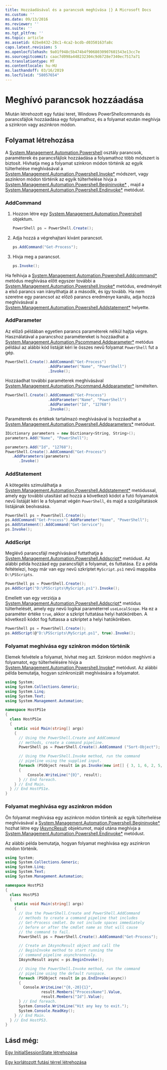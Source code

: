 ```yaml
---
title: Hozzáadásával és a parancsok meghívása |} A Microsoft Docs
ms.custom: ''
ms.date: 09/13/2016
ms.reviewer: ''
ms.suite: ''
ms.tgt_pltfrm: ''
ms.topic: article
ms.assetid: 62be8432-28c1-4ca2-bcdb-d0350163fa8c
caps.latest.revision: 5
ms.openlocfilehash: 9a01f948c5b474b4f9068030907601543e13cc7e
ms.sourcegitcommit: caac7d098a448232304c9d6728e7340ec7517a71
ms.translationtype: MT
ms.contentlocale: hu-HU
ms.lasthandoff: 03/16/2019
ms.locfileid: "58057654"
---
```

# <a name="adding-and-invoking-commands"></a>Meghívó parancsok hozzáadása

Miután létrehozott egy futási teret, Windows PowerShellcommands és parancsfájlok hozzáadása egy folyamathoz, és a folyamat ezután meghívja a szinkron vagy aszinkron módon.

## <a name="creating-a-pipeline"></a>Folyamat létrehozása

 A [System.Management.Automation.Powershell](/dotnet/api/system.management.automation.powershell) osztály parancsok, paraméterek és parancsfájlok hozzáadása a folyamathoz több módszert is biztosít. Hívhatja meg a folyamat szinkron módon történik az egyik túlterhelése meghívásával a [System.Management.Automation.Powershell.Invoke*](/dotnet/api/System.Management.Automation.PowerShell.Invoke) módszert, vagy aszinkron módon történik az egyik túlterhelése hívja a [ System.Management.Automation.Powershell.Begininvoke*](/dotnet/api/System.Management.Automation.PowerShell.BeginInvoke) , majd a [System.Management.Automation.Powershell.Endinvoke*](/dotnet/api/System.Management.Automation.PowerShell.EndInvoke) metódust.

### <a name="addcommand"></a>AddCommand

1. Hozzon létre egy [System.Management.Automation.Powershell](/dotnet/api/system.management.automation.powershell) objektum.

   ```csharp
   PowerShell ps = PowerShell.Create();
   ```

2. Adja hozzá a végrehajtani kívánt parancsot.

   ```csharp
   ps.AddCommand("Get-Process");
   ```

3. Hívja meg a parancsot.

   ```csharp
   ps.Invoke();
   ```

 Ha felhívja a [System.Management.Automation.Powershell.Addcommand*](/dotnet/api/System.Management.Automation.PowerShell.AddCommand) metódus meghívása előtt egyszer további a [System.Management.Automation.Powershell.Invoke*](/dotnet/api/System.Management.Automation.PowerShell.Invoke) metódus, eredményét a első parancs van irányíthatja át a második, és így tovább. Ha nem szeretne egy parancsot az előző parancs eredménye kanálu, adja hozzá meghívásával a [System.Management.Automation.Powershell.Addstatement*](/dotnet/api/System.Management.Automation.PowerShell.AddStatement) helyette.

### <a name="addparameter"></a>AddParameter

 Az előző példában egyetlen parancs paraméterek nélkül hajtja végre. Használatával a parancshoz paramétereket is hozzáadhat a [System.Management.Automation.Pscommand.Addparameter*](/dotnet/api/System.Management.Automation.PSCommand.AddParameter) metódus például az alábbi kód listáját kéri le összes nevű folyamat `PowerShell` fut a gép.

```csharp
PowerShell.Create().AddCommand("Get-Process")
                   .AddParameter("Name", "PowerShell")
                   .Invoke();
```

 Hozzáadhat további paraméterek meghívásával [System.Management.Automation.Pscommand.Addparameter*](/dotnet/api/System.Management.Automation.PSCommand.AddParameter) ismételten.

```csharp
PowerShell.Create().AddCommand("Get-Process")
                   .AddParameter("Name", "PowerShell")
                   .AddParameter("Id", "12768")
                   .Invoke();
```

 Paraméterek és értékek tartalmazó meghívásával is hozzáadhat a [System.Management.Automation.Powershell.Addparameters*](/dotnet/api/System.Management.Automation.PowerShell.AddParameters) metódust.

```csharp
IDictionary parameters = new Dictionary<String, String>();
parameters.Add("Name", "PowerShell");

parameters.Add("Id", "12768");
PowerShell.Create().AddCommand("Get-Process")
   .AddParameters(parameters)
      .Invoke()

```

### <a name="addstatement"></a>AddStatement

 A kötegelés szimulálhatja a [System.Management.Automation.Powershell.Addstatement*](/dotnet/api/System.Management.Automation.PowerShell.AddStatement) metódussal, amely egy további utasítást ad hozzá a következő kódot a futó folyamatok nevű listáját kéri le a folyamat végén `PowerShell`, és majd a szolgáltatások listájának beolvasása.

```csharp
PowerShell ps = PowerShell.Create();
ps.AddCommand("Get-Process").AddParameter("Name", "PowerShell");
ps.AddStatement().AddCommand("Get-Service");
ps.Invoke();
```

### <a name="addscript"></a>AddScript

 Meglévő parancsfájl meghívásával futtathatja a [System.Management.Automation.Powershell.Addscript*](/dotnet/api/System.Management.Automation.PowerShell.AddScript) metódust. Az alábbi példa hozzáad egy parancsfájlt a folyamat, és futtatása. Ez a példa feltételezi, hogy már van egy nevű szkriptet `MyScript.ps1` nevű mappába `D:\PSScripts`.

```csharp
PowerShell ps = PowerShell.Create();
ps.AddScript("D:\PSScripts\MyScript.ps1").Invoke();
```

 Emellett van egy verziója a [System.Management.Automation.Powershell.Addscript*](/dotnet/api/System.Management.Automation.PowerShell.AddScript) metódus túlterhelését, amely egy nevű logikai paraméterrel `useLocalScope`. Ha ez a paraméter értéke `true`, akkor a szkript futtatása helyi hatókörében. A következő kódot fog futtassa a szkriptet a helyi hatókörében.

```csharp
PowerShell ps = PowerShell.Create();
ps.AddScript(@"D:\PSScripts\MyScript.ps1", true).Invoke();
```

### <a name="invoking-a-pipeline-synchronously"></a>Folyamat meghívása egy szinkron módon történik

 Elemek felvétele a folyamat, hívhat meg azt. Szinkron módon meghívni a folyamatot, egy túlterhelésére hívja a [System.Management.Automation.Powershell.Invoke*](/dotnet/api/System.Management.Automation.PowerShell.Invoke) metódust. Az alábbi példa bemutatja, hogyan szinkronizált meghívására a folyamatot.

```csharp
using System;
using System.Collections.Generic;
using System.Linq;
using System.Text;
using System.Management.Automation;

namespace HostPS1e
{
  class HostPS1e
  {
    static void Main(string[] args)
    {
      // Using the PowerShell.Create and AddCommand
      // methods, create a command pipeline.
      PowerShell ps = PowerShell.Create().AddCommand ("Sort-Object");

      // Using the PowerShell.Invoke method, run the command
      // pipeline using the supplied input.
      foreach (PSObject result in ps.Invoke(new int[] { 3, 1, 6, 2, 5, 4 }))
      {
          Console.WriteLine("{0}", result);
      } // End foreach.
    } // End Main.
  } // End HostPS1e.
}
```

### <a name="invoking-a-pipeline-asynchronously"></a>Folyamat meghívása egy aszinkron módon

 Ön folyamat meghívása egy aszinkron módon történik az egyik túlterhelése meghívásával a [System.Management.Automation.Powershell.Begininvoke*](/dotnet/api/System.Management.Automation.PowerShell.BeginInvoke) hozhat létre egy [IAsyncResult](http://msdn.microsoft.com/library/system.iasyncresult\(v=vs.110\).aspx) objektumot, majd utána meghívja a [ System.Management.Automation.Powershell.Endinvoke*](/dotnet/api/System.Management.Automation.PowerShell.EndInvoke) metódust.

 Az alábbi példa bemutatja, hogyan folyamat meghívása egy aszinkron módon történik.

```csharp
using System;
using System.Collections.Generic;
using System.Linq;
using System.Text;
using System.Management.Automation;

namespace HostPS3
{
  class HostPS3
  {
    static void Main(string[] args)
    {
      // Use the PowerShell.Create and PowerShell.AddCommand
      // methods to create a command pipeline that includes
      // Get-Process cmdlet. Do not include spaces immediately
      // before or after the cmdlet name as that will cause
      // the command to fail.
      PowerShell ps = PowerShell.Create().AddCommand("Get-Process");

      // Create an IAsyncResult object and call the
      // BeginInvoke method to start running the
      // command pipeline asynchronously.
      IAsyncResult async = ps.BeginInvoke();

      // Using the PowerShell.Invoke method, run the command
      // pipeline using the default runspace.
      foreach (PSObject result in ps.EndInvoke(async))
      {
        Console.WriteLine("{0,-20}{1}",
                result.Members["ProcessName"].Value,
                result.Members["Id"].Value);
      } // End foreach.
      System.Console.WriteLine("Hit any key to exit.");
      System.Console.ReadKey();
    } // End Main.
  } // End HostPS3.
}
```

## <a name="see-also"></a>Lásd még:

 [Egy InitialSessionState létrehozása](./creating-an-initialsessionstate.md)

 [Egy korlátozott futási térrel létrehozása](./creating-a-constrained-runspace.md)
